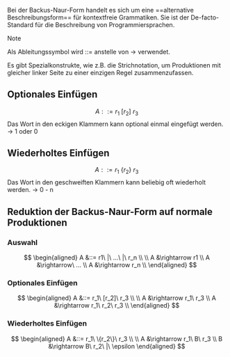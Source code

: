 Bei der Backus-Naur-Form handelt es sich um eine ==alternative Beschreibungsform== für kontextfreie Grammatiken.
Sie ist der De-facto-Standard für die Beschreibung von Programmiersprachen.
> [!note]
> Als Ableitungssymbol wird ::= anstelle von -> verwendet.

Es gibt Spezialkonstrukte, wie z.B. die Strichnotation, um Produktionen mit gleicher linker Seite zu einer einzigen Regel zusammenzufassen.

## Optionales Einfügen
$$A ::= r_1\ [r_2]\ r_3$$
Das Wort in den eckigen Klammern kann optional einmal eingefügt werden. -> 1 oder 0

## Wiederholtes Einfügen
$$A ::= r_1\ \{r_2\}\ r_3$$
Das Wort in den geschweiften Klammern kann beliebig oft wiederholt werden. -> 0 - n
## Reduktion der Backus-Naur-Form auf normale Produktionen
### Auswahl
$$
\begin{aligned}
	A &::= r1\ |\ ...\ |\ r_n \\
	\\
	A &\rightarrow r1 \\
	A &\rightarrow\ ... \\
	A &\rightarrow r_n \\
\end{aligned}
$$
### Optionales Einfügen
$$
\begin{aligned}
	A &::= r_1\ [r_2]\ r_3 \\
	\\
	A &\rightarrow r_1\ r_3 \\
	A &\rightarrow r_1\ r_2\ r_3 \\
\end{aligned}
$$
### Wiederholtes Einfügen
$$
\begin{aligned}
	A &::= r_1\ \{r_2\}\ r_3 \\
	\\
	A &\rightarrow r_1\ B\ r_3 \\
	B &\rightarrow B\ r_2\ |\ \epsilon 
\end{aligned}
$$



